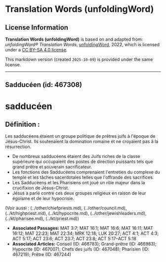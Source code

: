 # Translation Words (unfoldingWord)

## License Information

**Translation Words (unfoldingWord)** is based on and adapted from: _unfoldingWord® Translation Words_, [unfoldingWord](https://unfoldingword.org/utw), 2022, which is licensed under a [CC BY-SA 4.0 license](https://creativecommons.org/licenses/by-sa/4.0/legalcode.en).

This markdown version (created `2025-10-09`) is provided under the same license.



--------------------------------

## Sadducéen (id: 467308)

sadducéen
=========

Définition :
------------

Les sadducéens étaient un groupe politique de prêtres juifs à l'époque de Jésus\-Christ. Ils soutenaient la domination romaine et ne croyaient pas à la résurrection.

* De nombreux sadducéens étaient des Juifs riches de la classe supérieure qui occupaient des postes de direction puissants tels que grand prêtre et souverain sacrificateur.
* Les fonctions des Sadducéens comprenaient l'entretien du complexe du temple et les tâches sacerdotales telles que l'offrande des sacrifices.
* Les Sadducéens et les Pharisiens ont joué un rôle majeur dans la crucifixion de Jésus\-Christ.
* Jésus a parlé contre ces deux groupes religieux en raison de leur égoïsme et de leur hypocrisie.

(Voir aussi : (../other/chiefpriests.md), (../other/council.md), (../kt/highpriest.md), (../kt/hypocrite.md), (../other/jewishleaders.md), (../kt/pharisee.md), (../kt/priest.md))

* **Associated Passages:** MAT 3:7; MAT 16:1; MAT 16:6; MAT 16:11; MAT 16:12; MAT 22:23; MAT 22:34; MRK 12:18; LUK 20:27; ACT 4:1; ACT 4:3; ACT 5:17; ACT 23:6; ACT 23:7; ACT 23:8; ACT 5:17–ACT 5:18
* **Associated Articles:** Conseil (ID: 466783); Grand-prêtre (ID: 466983); Hypocrite (ID: 467007); Chefs des juifs (ID: 467048); Pharisien (ID: 467219); Prêtre (ID: 467244)

